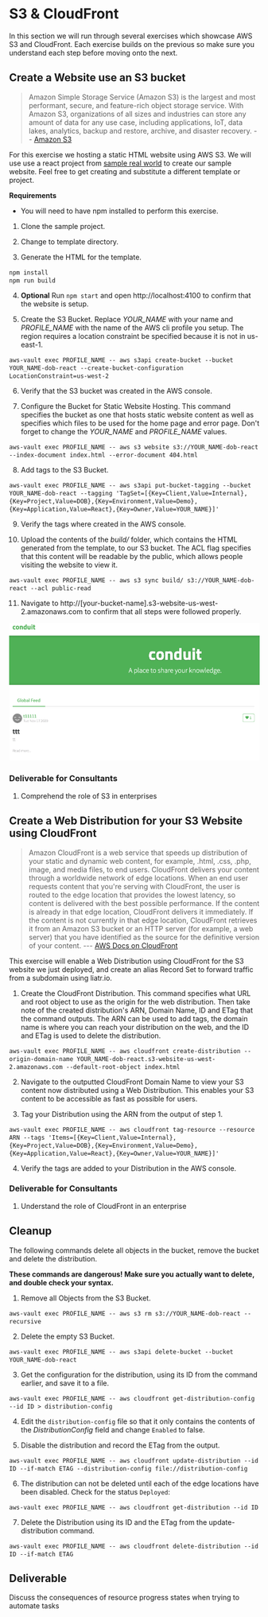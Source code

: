 # S3 & CloudFront

In this section we will run through several exercises which showcase AWS S3 and CloudFront. Each exercise builds on the previous so make sure you understand each step before moving onto the next.

## Create a Website use an S3 bucket

> Amazon Simple Storage Service (Amazon S3) is the largest and most performant, secure, and feature-rich object storage service. With Amazon S3, organizations of all sizes and industries can store any amount of data for any use case, including applications, IoT, data lakes, analytics, backup and restore, archive, and disaster recovery. -- [Amazon S3](https://aws.amazon.com/s3/)

For this exercise we hosting a static HTML website using AWS S3. We will use use a react project from [sample real world](https://github.com/gothinkster/react-redux-realworld-example-app) to create our sample website. Feel free to get creating and substitute a different template or project.

**Requirements**
- You will need to have npm installed to perform this exercise.


1. Clone the sample project.

2. Change to template directory.

3. Generate the HTML for the template.
```
npm install
npm run build
```

4. **Optional** Run `npm start` and open http://localhost:4100 to confirm that the website is setup.

5. Create the S3 Bucket. Replace *YOUR_NAME* with your name and *PROFILE_NAME* with the name of the AWS cli profile you setup. The region requires a location constraint be specified because it is not in us-east-1.
```
aws-vault exec PROFILE_NAME -- aws s3api create-bucket --bucket YOUR_NAME-dob-react --create-bucket-configuration LocationConstraint=us-west-2
```

6. Verify that the S3 bucket was created in the AWS console.

7. Configure the Bucket for Static Website Hosting. This command specifies the bucket as one that hosts static website content as well as specifies which files to be used for the home page and error page. Don't forget to change the *YOUR_NAME* and *PROFILE_NAME* values.
```
aws-vault exec PROFILE_NAME -- aws s3 website s3://YOUR_NAME-dob-react --index-document index.html --error-document 404.html
```

8. Add tags to the S3 Bucket.
```
aws-vault exec PROFILE_NAME -- aws s3api put-bucket-tagging --bucket YOUR_NAME-dob-react --tagging 'TagSet=[{Key=Client,Value=Internal},{Key=Project,Value=DOB},{Key=Environment,Value=Demo},{Key=Application,Value=React},{Key=Owner,Value=YOUR_NAME}]'
```
9. Verify the tags where created in the AWS console.

10. Upload the contents of the *build/* folder, which contains the HTML generated from the template, to our S3 bucket. The ACL flag specifies that this content will be readable by the public, which allows people visiting the website to view it.
```
aws-vault exec PROFILE_NAME -- aws s3 sync build/ s3://YOUR_NAME-dob-react --acl public-read
```

11. Navigate to http://[your-bucket-name].s3-website-us-west-2.amazonaws.com to confirm that all steps were followed properly.

<center>

  ![](img6/front_page.png)

</center>

### Deliverable for Consultants

1. Comprehend the role of S3 in enterprises

## Create a Web Distribution for your S3 Website using CloudFront

> Amazon CloudFront is a web service that speeds up distribution of your static and dynamic web content, for example, .html, .css, .php, image, and media files, to end users. CloudFront delivers your content through a worldwide network of edge locations. When an end user requests content that you're serving with CloudFront, the user is routed to the edge location that provides the lowest latency, so content is delivered with the best possible performance. If the content is already in that edge location, CloudFront delivers it immediately. If the content is not currently in that edge location, CloudFront retrieves it from an Amazon S3 bucket or an HTTP server (for example, a web server) that you have identified as the source for the definitive version of your content.
 --- [AWS Docs on CloudFront](https://docs.aws.amazon.com/cloudfront/index.html#lang/en_us)

This exercise will enable a Web Distribution using CloudFront for the S3 website we just
 deployed, and create an alias Record Set to forward traffic from a subdomain using liatr.io.

1. Create the CloudFront Distribution. This command specifies what URL and root object to use as the origin for the web distribution. Then take note of the created distribution's ARN, Domain Name, ID and ETag that the command outputs. The ARN can be used to add tags, the domain name is where you can reach your distribution on the web, and the ID and ETag is used to delete the distribution.
```
aws-vault exec PROFILE_NAME -- aws cloudfront create-distribution --origin-domain-name YOUR_NAME-dob-react.s3-website-us-west-2.amazonaws.com --default-root-object index.html
```

2. Navigate to the outputted CloudFront Domain Name to view your S3 content now distributed using a Web Distribution. This enables your S3 content to be accessible as fast as possible for users.

3. Tag your Distribution using the ARN from the output of step 1.
```
aws-vault exec PROFILE_NAME -- aws cloudfront tag-resource --resource ARN --tags 'Items=[{Key=Client,Value=Internal},{Key=Project,Value=DOB},{Key=Environment,Value=Demo},{Key=Application,Value=React},{Key=Owner,Value=YOUR_NAME}]'
```

4. Verify the tags are added to your Distribution in the AWS console.

### Deliverable for Consultants

1. Understand the role of CloudFront in an enterprise


## Cleanup

The following commands delete all objects in the bucket, remove the bucket and delete the distribution.

**These commands are dangerous! Make sure you actually want to delete, and double check your syntax.**

1. Remove all Objects from the S3 Bucket.
```
aws-vault exec PROFILE_NAME -- aws s3 rm s3://YOUR_NAME-dob-react --recursive
```

2. Delete the empty S3 Bucket.
```
aws-vault exec PROFILE_NAME -- aws s3api delete-bucket --bucket YOUR_NAME-dob-react
```

3. Get the configuration for the distribution, using its ID from the command earlier, and save it to a file.
```
aws-vault exec PROFILE_NAME -- aws cloudfront get-distribution-config --id ID > distribution-config
```

4. Edit the `distribution-config` file so that it only contains the contents of the *DistributionConfig* field and change `Enabled` to false.

5. Disable the distribution and record the ETag from the output.
```
aws-vault exec PROFILE_NAME -- aws cloudfront update-distribution --id ID --if-match ETAG --distribution-config file://distribution-config
```

6. The distribution can not be deleted until each of the edge locations have been disabled. Check for the status `Deployed`:
```
aws-vault exec PROFILE_NAME -- aws cloudfront get-distribution --id ID
```

7. Delete the Distribution using its ID and the ETag from the update-distribution command.
```
aws-vault exec PROFILE_NAME -- aws cloudfront delete-distribution --id ID --if-match ETAG
```

## Deliverable

Discuss the consequences of resource progress states when trying to automate tasks
